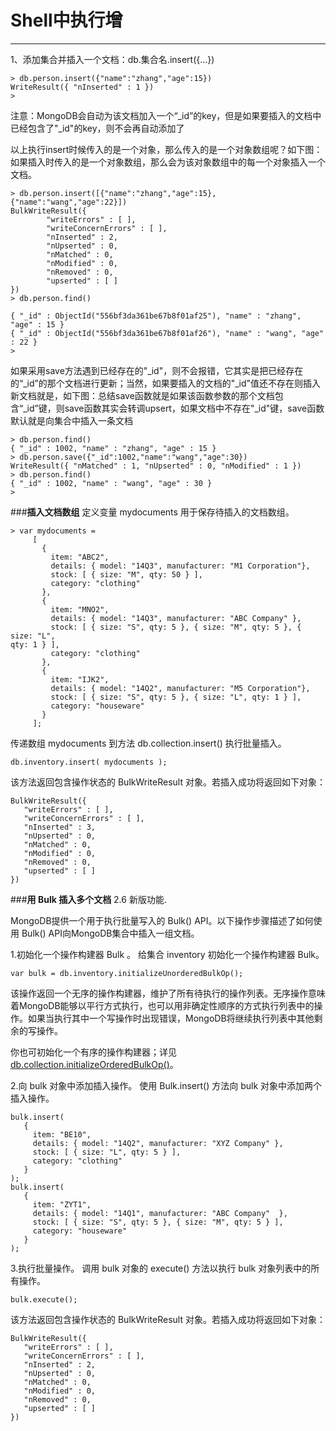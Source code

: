 ﻿# Shell中执行增


---

1、添加集合并插入一个文档：db.集合名.insert({...})
```shell
> db.person.insert({"name":"zhang","age":15})
WriteResult({ "nInserted" : 1 })
>
```
注意：MongoDB会自动为该文档加入一个“_id”的key，但是如果要插入的文档中已经包含了"_id"的key，则不会再自动添加了

以上执行insert时候传入的是一个对象，那么传入的是一个对象数组呢？如下图：如果插入时传入的是一个对象数组，那么会为该对象数组中的每一个对象插入一个文档。
```shell
> db.person.insert([{"name":"zhang","age":15},{"name":"wang","age":22}])
BulkWriteResult({
        "writeErrors" : [ ],
        "writeConcernErrors" : [ ],
        "nInserted" : 2,
        "nUpserted" : 0,
        "nMatched" : 0,
        "nModified" : 0,
        "nRemoved" : 0,
        "upserted" : [ ]
})
> db.person.find()

{ "_id" : ObjectId("556bf3da361be67b8f01af25"), "name" : "zhang", "age" : 15 }
{ "_id" : ObjectId("556bf3da361be67b8f01af26"), "name" : "wang", "age" : 22 }
>
```
如果采用save方法遇到已经存在的"_id"，则不会报错，它其实是把已经存在的“_id”的那个文档进行更新；当然，如果要插入的文档的"_id"值还不存在则插入新文档就是，如下图：总结save函数就是如果该函数参数的那个文档包含“_id”键，则save函数其实会转调upsert，如果文档中不存在"_id"键，save函数默认就是向集合中插入一条文档
```shell
> db.person.find()
{ "_id" : 1002, "name" : "zhang", "age" : 15 }
> db.person.save({"_id":1002,"name":"wang","age":30})
WriteResult({ "nMatched" : 1, "nUpserted" : 0, "nModified" : 1 })
> db.person.find()
{ "_id" : 1002, "name" : "wang", "age" : 30 }
>
```
###**插入文档数组**
定义变量 mydocuments 用于保存待插入的文档数组。
```shell
> var mydocuments =
     [
       {
         item: "ABC2",
         details: { model: "14Q3", manufacturer: "M1 Corporation"},
         stock: [ { size: "M", qty: 50 } ],
         category: "clothing"
       },
       {
         item: "MNO2",
         details: { model: "14Q3", manufacturer: "ABC Company" },
         stock: [ { size: "S", qty: 5 }, { size: "M", qty: 5 }, { size: "L",
qty: 1 } ],
         category: "clothing"
       },
       {
         item: "IJK2",
         details: { model: "14Q2", manufacturer: "M5 Corporation"},
         stock: [ { size: "S", qty: 5 }, { size: "L", qty: 1 } ],
         category: "houseware"
       }
     ];
```
传递数组 mydocuments 到方法 db.collection.insert() 执行批量插入。
```shell
db.inventory.insert( mydocuments );
```
该方法返回包含操作状态的 BulkWriteResult 对象。若插入成功将返回如下对象：
```shell
BulkWriteResult({
   "writeErrors" : [ ],
   "writeConcernErrors" : [ ],
   "nInserted" : 3,
   "nUpserted" : 0,
   "nMatched" : 0,
   "nModified" : 0,
   "nRemoved" : 0,
   "upserted" : [ ]
})
```
###**用 Bulk 插入多个文档**
2.6 新版功能.

MongoDB提供一个用于执行批量写入的 Bulk() API。以下操作步骤描述了如何使用 Bulk() API向MongoDB集合中插入一组文档。
	
1.初始化一个操作构建器 Bulk 。
给集合 inventory 初始化一个操作构建器 Bulk。
```shell
var bulk = db.inventory.initializeUnorderedBulkOp();
```
该操作返回一个无序的操作构建器，维护了所有待执行的操作列表。无序操作意味着MongoDB能够以平行方式执行，也可以用非确定性顺序的方式执行列表中的操作。如果当执行其中一个写操作时出现错误，MongoDB将继续执行列表中其他剩余的写操作。

你也可初始化一个有序的操作构建器；详见 [db.collection.initializeOrderedBulkOp()][1]。
	
2.向 bulk 对象中添加插入操作。
使用 Bulk.insert() 方法向 bulk 对象中添加两个插入操作。
```shell
bulk.insert(
   {
     item: "BE10",
     details: { model: "14Q2", manufacturer: "XYZ Company" },
     stock: [ { size: "L", qty: 5 } ],
     category: "clothing"
   }
);
bulk.insert(
   {
     item: "ZYT1",
     details: { model: "14Q1", manufacturer: "ABC Company"  },
     stock: [ { size: "S", qty: 5 }, { size: "M", qty: 5 } ],
     category: "houseware"
   }
);
```
	
3.执行批量操作。
调用 bulk 对象的 execute() 方法以执行 bulk 对象列表中的所有操作。
```shell
bulk.execute();
```
该方法返回包含操作状态的 BulkWriteResult 对象。若插入成功将返回如下对象：
```shell
BulkWriteResult({
   "writeErrors" : [ ],
   "writeConcernErrors" : [ ],
   "nInserted" : 2,
   "nUpserted" : 0,
   "nMatched" : 0,
   "nModified" : 0,
   "nRemoved" : 0,
   "upserted" : [ ]
})
```


  [1]: http://docs.mongoing.com/manual-zh/reference/method/db.collection.initializeOrderedBulkOp.html#db.collection.initializeOrderedBulkOp
